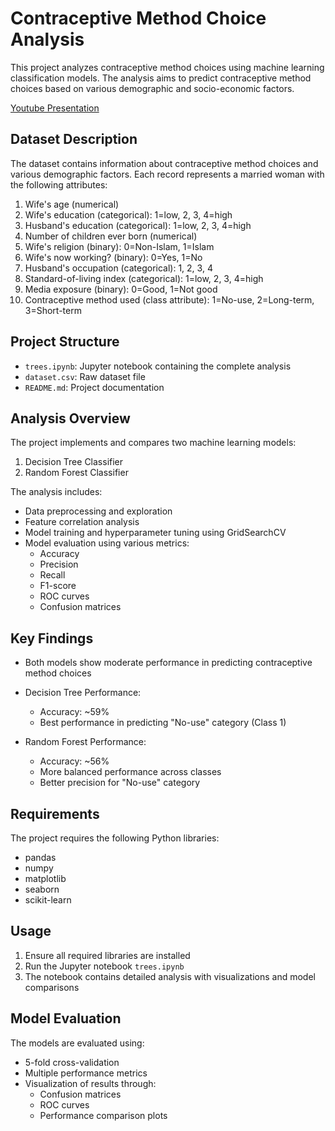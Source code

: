 # Contraceptive Method Choice Analysis

This project analyzes contraceptive method choices using machine learning classification models. The analysis aims to predict contraceptive method choices based on various demographic and socio-economic factors.

[Youtube Presentation](https://www.youtube.com/watch?v=NIunpuFBiFA)

## Dataset Description

The dataset contains information about contraceptive method choices and various demographic factors. Each record represents a married woman with the following attributes:

1. Wife's age (numerical)
2. Wife's education (categorical): 1=low, 2, 3, 4=high
3. Husband's education (categorical): 1=low, 2, 3, 4=high
4. Number of children ever born (numerical)
5. Wife's religion (binary): 0=Non-Islam, 1=Islam
6. Wife's now working? (binary): 0=Yes, 1=No
7. Husband's occupation (categorical): 1, 2, 3, 4
8. Standard-of-living index (categorical): 1=low, 2, 3, 4=high
9. Media exposure (binary): 0=Good, 1=Not good
10. Contraceptive method used (class attribute): 1=No-use, 2=Long-term, 3=Short-term

## Project Structure

- `trees.ipynb`: Jupyter notebook containing the complete analysis
- `dataset.csv`: Raw dataset file
- `README.md`: Project documentation

## Analysis Overview

The project implements and compares two machine learning models:
1. Decision Tree Classifier
2. Random Forest Classifier

The analysis includes:
- Data preprocessing and exploration
- Feature correlation analysis
- Model training and hyperparameter tuning using GridSearchCV
- Model evaluation using various metrics:
  - Accuracy
  - Precision
  - Recall
  - F1-score
  - ROC curves
  - Confusion matrices

## Key Findings

- Both models show moderate performance in predicting contraceptive method choices
- Decision Tree Performance:
  - Accuracy: ~59%
  - Best performance in predicting "No-use" category (Class 1)
  
- Random Forest Performance:
  - Accuracy: ~56%
  - More balanced performance across classes
  - Better precision for "No-use" category

## Requirements

The project requires the following Python libraries:
- pandas
- numpy
- matplotlib
- seaborn
- scikit-learn

## Usage

1. Ensure all required libraries are installed
2. Run the Jupyter notebook `trees.ipynb`
3. The notebook contains detailed analysis with visualizations and model comparisons

## Model Evaluation

The models are evaluated using:
- 5-fold cross-validation
- Multiple performance metrics
- Visualization of results through:
  - Confusion matrices
  - ROC curves
  - Performance comparison plots
